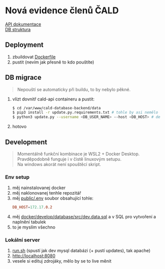 # Nová evidence členů ČALD  
[API dokumentace](api.md)  
[DB struktura](data/db.png)  

## Deployment
1. zbuildovat [Dockerfile](docker/release/Dockerfile)
1. pustit (nevím jak přesně to kdo pouštíte)
## DB migrace
> Nepouští se automaticky při buildu, to by nebylo pěkné.
1. vlízt dovnitř cald-api containeru a pustit:
    ```bash
    $ cd /var/www/cald-database-backend/data
    $ pip3 install -r update.py.requirements.txt # tohle by asi nemělo bejt nezbytný, docker by to měl pustit sám
    $ python3 update.py --username <DB_USER_NAME> --host <DB_HOST> # default cald a 127.0.0.1; na heslo se to zeptá
    ```
1. hotovo

## Development
> Momentálně funkční kombinace je WSL2 + Docker Desktop.  
> Pravděpodobně funguje i v čistě linuxovým setupu.  
> Na windows akorát není spouštěcí skript.

### Env setup
1. měj nainstalovanej docker
1. měj naklonovanej tenhle repozitář
1. měj [public/.env](public/.env) soubor obsahující tohle:
    ```conf
    DB_HOST=172.17.0.2
    ```
1. měj [docker/develop/database/src/dev.data.sql](docker/develop/database/src/dev.data.sql) a v SQL pro vytvoření a naplnění tabulek
1. to je myslím všechno

### Lokální server
1. [run.sh](./run.sh) (spustí jak dev mysql databázi (+ pustí updates), tak apache)
1. [http://localhost:8080](http://localhost:8080)
1. vesele si edituj zdrojáky, mělo by se to live měnit